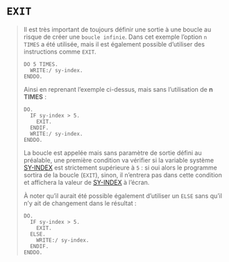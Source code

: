 # **`EXIT`**

> Il est très important de toujours définir une sortie à une boucle au risque de créer une `boucle infinie`. Dans cet exemple l’option `n TIMES` a été utilisée, mais il est également possible d’utiliser des instructions comme `EXIT`.
>
> ```JS
> DO 5 TIMES.
>   WRITE:/ sy-index.
> ENDDO.
> ```
>
> Ainsi en reprenant l’exemple ci-dessus, mais sans l’utilisation de **n TIMES** :
>
> ```JS
> DO.
>   IF sy-index > 5.
>     EXIT.
>   ENDIF.
>   WRITE:/ sy-index.
> ENDDO.
> ```
>
> La boucle est appelée mais sans paramètre de sortie défini au préalable, une première condition va vérifier si la variable système [SY-INDEX](../99_Help/02_SY-SYSTEM.md) est strictement supérieure à `5` : si oui alors le programme sortira de la boucle (`EXIT`), sinon, il n’entrera pas dans cette condition et affichera la valeur de [SY-INDEX](../99_Help/02_SY-SYSTEM.md) à l’écran.
>
> À noter qu’il aurait été possible également d’utiliser un `ELSE` sans qu’il n’y ait de changement dans le résultat :
>
> ```JS
> DO.
>   IF sy-index > 5.
>     EXIT.
>   ELSE.
>     WRITE:/ sy-index.
>   ENDIF.
> ENDDO.
> ```
